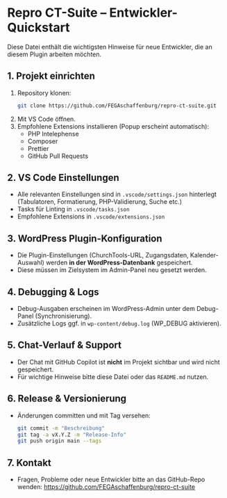 # Repro CT-Suite – Entwickler-Quickstart

Diese Datei enthält die wichtigsten Hinweise für neue Entwickler, die an diesem Plugin arbeiten möchten.

## 1. Projekt einrichten

1. Repository klonen:
   ```sh
   git clone https://github.com/FEGAschaffenburg/repro-ct-suite.git
   ```
2. Mit VS Code öffnen.
3. Empfohlene Extensions installieren (Popup erscheint automatisch):
   - PHP Intelephense
   - Composer
   - Prettier
   - GitHub Pull Requests

## 2. VS Code Einstellungen

- Alle relevanten Einstellungen sind in `.vscode/settings.json` hinterlegt (Tabulatoren, Formatierung, PHP-Validierung, Suche etc.)
- Tasks für Linting in `.vscode/tasks.json`
- Empfohlene Extensions in `.vscode/extensions.json`

## 3. WordPress Plugin-Konfiguration

- Die Plugin-Einstellungen (ChurchTools-URL, Zugangsdaten, Kalender-Auswahl) werden **in der WordPress-Datenbank** gespeichert.
- Diese müssen im Zielsystem im Admin-Panel neu gesetzt werden.

## 4. Debugging & Logs

- Debug-Ausgaben erscheinen im WordPress-Admin unter dem Debug-Panel (Synchronisierung).
- Zusätzliche Logs ggf. in `wp-content/debug.log` (WP_DEBUG aktivieren).

## 5. Chat-Verlauf & Support

- Der Chat mit GitHub Copilot ist **nicht** im Projekt sichtbar und wird nicht gespeichert.
- Für wichtige Hinweise bitte diese Datei oder das `README.md` nutzen.

## 6. Release & Versionierung

- Änderungen committen und mit Tag versehen:
   ```sh
   git commit -m "Beschreibung"
   git tag -a vX.Y.Z -m "Release-Info"
   git push origin main --tags
   ```

## 7. Kontakt

- Fragen, Probleme oder neue Entwickler bitte an das GitHub-Repo wenden: https://github.com/FEGAschaffenburg/repro-ct-suite
